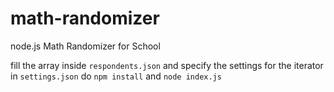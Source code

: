 # math-randomizer
node.js Math Randomizer for School

fill the array inside `respondents.json` and specify the settings for the iterator in `settings.json`
do `npm install` and `node index.js`
